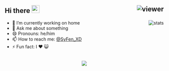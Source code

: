 ## Hi there <img src="https://media.giphy.com/media/hvRJCLFzcasrR4ia7z/giphy.gif" width="25px"> <img align="right" src="https://komarev.com/ghpvc/?username=NBM69&style=flat&color=d83a7c" alt="viewer" />

<img align="right" src="https://github-readme-stats.vercel.app/api?username=NBM69&show_icons=true&theme=radical&include_all_commits=true&count_private=true" alt="stats" />

- 🔭 I’m currently working on home
- 💬 Ask me about something
- 😄 Pronouns: he/him
- 📫 How to reach me: [@SyFen_XD](https://t.me/SyFen_XD)
- ⚡ Fun fact: I ❤️ 😺 <br>&nbsp;

<p align="center">
  <a href="https://github.com/anuraghazra/github-readme-stats">
    <img src="https://github-readme-stats.vercel.app/api/top-langs/?username=yourtulloh&layout=compact&theme=radical&card_width=800" />
  </a>
<!-- <a href="https://github.com/jovanzers">
  <img height="180em" src="https://github-readme-stats.vercel.app/api?username=NBM69&show_icons=true&theme=radical&include_all_commits=true&count_private=true" />
  <img height="180em" src="https://github-readme-stats.vercel.app/api/top-langs/?username=NMB69&layout=compact&theme=radical" />
</a> -->
</p>
